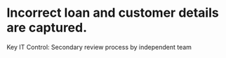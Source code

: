# Incorrect loan and customer details are captured.

Key IT Control: Secondary review process by independent team